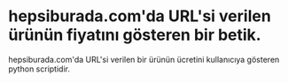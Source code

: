 # hepsiburada.com'da URL'si verilen ürünün fiyatını gösteren bir betik. 

hepsiburada.com'da URL'si verilen bir ürünün ücretini kullanıcıya gösteren python scriptidir.
